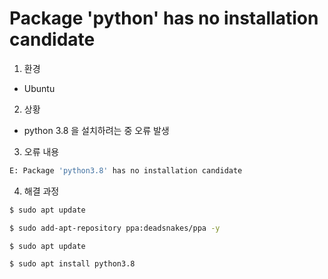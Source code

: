 # Package 'python' has no installation candidate

1. 환경

- Ubuntu

2. 상황

- python 3.8 을 설치하려는 중 오류 발생

3. 오류 내용

```bash
E: Package 'python3.8' has no installation candidate
```

4. 해결 과정

```bash
$ sudo apt update

$ sudo add-apt-repository ppa:deadsnakes/ppa -y

$ sudo apt update

$ sudo apt install python3.8
```

